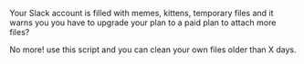Your Slack account is filled with memes, kittens, temporary files and it warns you you have to upgrade your plan to a paid plan to attach more files?

No more! use this script and you can clean your own files older than X days.
